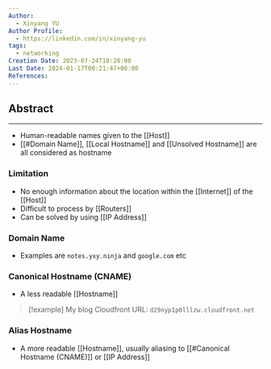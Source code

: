 ```yaml
---
Author:
  - Xinyang YU
Author Profile:
  - https://linkedin.com/in/xinyang-yu
tags:
  - networking
Creation Date: 2023-07-24T18:28:00
Last Date: 2024-01-17T00:21:47+08:00
References: 
---
```

## Abstract
---
- Human-readable names given to the [[Host]]
- [[#Domain Name]], [[Local Hostname]] and [[Unsolved Hostname]] are all considered as hostname

### Limitation
- No enough information about the location within the [[Internet]] of the [[Host]]
- Difficult to process by [[Routers]]
- Can be solved by using [[IP Address]]

### Domain Name
- Examples are `notes.yxy.ninja` and  `google.com` etc

### Canonical Hostname (CNAME)
- A less readable [[Hostname]]

> [!example]
> My blog Cloudfront URL: ``d29nyp1p0lllzw.cloudfront.net``

### Alias Hostname
- A more readable [[Hostname]], usually aliasing to [[#Canonical Hostname (CNAME)]] or [[IP Address]]
